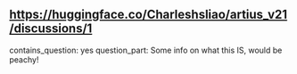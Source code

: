 ## https://huggingface.co/Charleshsliao/artius_v21/discussions/1

contains_question: yes
question_part: Some info on what this IS, would be peachy!